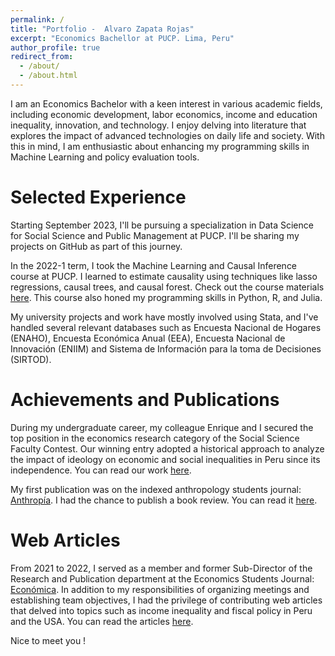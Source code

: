 ```yaml
---
permalink: /
title: "Portfolio -  Alvaro Zapata Rojas"
excerpt: "Economics Bachellor at PUCP. Lima, Peru"
author_profile: true
redirect_from: 
  - /about/
  - /about.html
---
```


I am an Economics Bachelor with a keen interest in various academic fields, including economic development, labor economics, income and education inequality, innovation, and technology. I enjoy delving into literature that explores the impact of advanced technologies on daily life and society. With this in mind, I am enthusiastic about enhancing my programming skills in Machine Learning and policy evaluation tools.

Selected Experience
======
Starting September 2023, I'll be pursuing a specialization in Data Science for Social Science and Public Management at PUCP. I'll be sharing my projects on GitHub as part of this journey.

In the 2022-1 term, I took the Machine Learning and Causal Inference course at PUCP. I learned to estimate causality using techniques like lasso regressions, causal trees, and causal forest. Check out the course materials [here](https://github.com/AlvaroZapata27/Machine-Learning-and-Causal-Inference-PUCP). This course also honed my programming skills in Python, R, and Julia.

My university projects and work have mostly involved using Stata, and I've handled several relevant databases such as Encuesta Nacional de Hogares (ENAHO), Encuesta Económica Anual (EEA), Encuesta Nacional de Innovación (ENIIM) and Sistema de Información para la toma de Decisiones (SIRTOD).

Achievements and Publications
======
During my undergraduate career, my colleague Enrique and I secured the top position in the economics research category of the Social Science Faculty Contest. Our winning entry adopted a historical approach to analyze the impact of ideology on economic and social inequalities in Peru since its independence. You can read our work [here](https://facultad.pucp.edu.pe/ciencias-sociales/wp-content/uploads/2021/02/estudioeconomico-enrique-rios-alvaro-zapata.pdf).

My first publication was on the indexed anthropology students journal: [Anthropía](https://revistas.pucp.edu.pe/index.php/anthropia). I had the chance to publish a book review. You can read it [here](https://revistas.pucp.edu.pe/index.php/anthropia/article/view/22267).

Web Articles
======
From 2021 to 2022, I served as a member and former Sub-Director of the Research and Publication department at the Economics Students Journal: [Económica](https://economica.pe/). In addition to my responsibilities of organizing meetings and establishing team objectives, I had the privilege of contributing web articles that delved into topics such as income inequality and fiscal policy in Peru and the USA. You can read the articles [here](https://economica.pe/?s=alvaro+zapata).

Nice to meet you !
